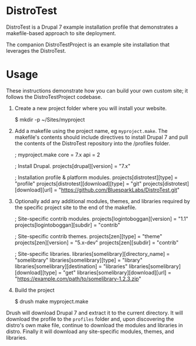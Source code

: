 DistroTest
==========

DistroTest is a Drupal 7 example installation profile that demonstrates a
makefile-based approach to site deployment.

The companion DistroTestProject is an example site installation that
leverages the DistroTest.

Usage
=====

These instructions demonstrate how you can build your own custom site;
it follows the DistroTestProject codebase.

1. Create a new project folder where you will install your website.

    $ mkdir -p ~/Sites/myproject

2. Add a makefile using the project name, eg `myproject.make`. The makefile's
contents should include directives to install Drupal 7 and pull the contents of
the DistroTest repository into the /profiles folder.

    ; myproject.make
    core = 7.x
    api = 2
    
    ; Install Drupal.
    projects[drupal][version] = "7.x"
    
    ; Installation profile & platform modules.
    projects[distrotest][type] = "profile"
    projects[distrotest][download][type] = "git"
    projects[distrotest][download][url] = "https://github.com/BluesparkLabs/DistroTest.git"

3. Optionally add any additional modules, themes, and libraries required by
the specific project site to the end of the makefile.

    ; Site-specific contrib modules.
    projects[logintoboggan][version] = "1.1"
    projects[logintoboggan][subdir] = "contrib"

    ; Site-specific contrib themes.
    projects[zen][type] = "theme"
    projects[zen][version] = "5.x-dev"
    projects[zen][subdir] = "contrib"
    
    ; Site-specific libraries.
    libraries[somelibrary][directory_name] = "somelibrary"
    libraries[somelibrary][type] = "library"
    libraries[somelibrary][destination] = "libraries"
    libraries[somelibrary][download][type] = "get"
    libraries[somelibrary][download][url] = "https://example.com/path/to/somelibrary-1.2.3.zip"

4. Build the project

    $ drush make myproject.make

Drush will download Drupal 7 and extract it to the current directory. It will
download the profile to the `profiles` folder and, upon discovering the
distro's own make file, continue to download the modules and libraries in
distro. Finally it will download any site-specific modules, themes, and
libraries.
